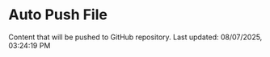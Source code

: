 # Auto Push File

Content that will be pushed to GitHub repository.
Last updated: 08/07/2025, 03:24:19 PM